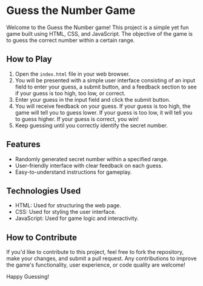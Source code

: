 # Guess the Number Game

Welcome to the Guess the Number game! This project is a simple yet fun game built using HTML, CSS, and JavaScript. The objective of the game is to guess the correct number within a certain range.

## How to Play

1. Open the `index.html` file in your web browser.
2. You will be presented with a simple user interface consisting of an input field to enter your guess, a submit button, and a feedback section to see if your guess is too high, too low, or correct.
3. Enter your guess in the input field and click the submit button.
4. You will receive feedback on your guess. If your guess is too high, the game will tell you to guess lower. If your guess is too low, it will tell you to guess higher. If your guess is correct, you win!
5. Keep guessing until you correctly identify the secret number.

## Features

- Randomly generated secret number within a specified range.
- User-friendly interface with clear feedback on each guess.
- Easy-to-understand instructions for gameplay.

## Technologies Used

- HTML: Used for structuring the web page.
- CSS: Used for styling the user interface.
- JavaScript: Used for game logic and interactivity.

## How to Contribute

If you'd like to contribute to this project, feel free to fork the repository, make your changes, and submit a pull request. Any contributions to improve the game's functionality, user experience, or code quality are welcome!

Happy Guessing!
